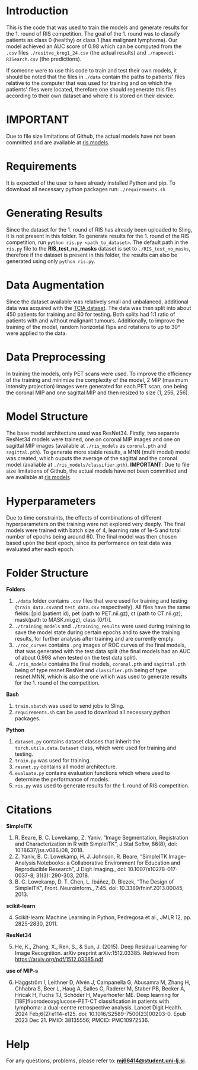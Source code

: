 # Introduction
This is the code that was used to train the models and generate results for the 1. round of RIS competition. The goal of the 1. round was to classify patients as class 0 (healthy) or class 1 (has malignant lymphoma). Our model achieved an AUC score of 0.98 which can be computed from the `.csv` files `./resitve_krog1_24.csv` (the actual results) and `./napovedi-RISearch.csv` (the predictions).

If someone were to use this code to train and test their own models, it should be noted that the files in `./data` contain the paths to patients' files relative to the computer that was used for training and on which the patients' files were located, therefore one should regenerate this files according to their own dataset and where it is stored on their device.

 # IMPORTANT 
 Due to file size limitations of Github, the actual models have not been committed and are available at [ris models](https://drive.google.com/drive/folders/1NajVEMzzBgibIXG42ffQhVn6cKvEz6LX?usp=drive_link).
 
# Requirements
It is expected of the user to have already installed Python and pip. To download all necessary python packages run: `./requirements.sh`

# Generating Results
Since the dataset for the 1. round of RIS has already been uploaded to Sling, it is not present in this folder.
To generate results for the 1. round of the RIS competition, run `python ris.py <path_to_dataset>`. The default path in the `ris.py` file to the **RIS_test_no_masks** dataset is set to  `./RIS_test_no_masks`, therefore if the dataset is present in this folder, the results can also be generated using only `python ris.py`.

# Data Augmentation
Since the dataset available was relatively small and unbalanced, additional data was acquired with the [TCIA dataset](https://www.cancerimagingarchive.net/). The data was then split into about 450 patients for training and 80 for testing. Both splits had 1:1 ratio of patients with and without malignant tumours. Additionally, to improve the training of the model, random horizontal flips and rotations to up to 30° were applied to the data.

# Data Preprocessing
In training the models, only PET scans were used. To improve the efficiency of the training and minimize the complexity of the model, 2 MIP (maximum intensity projection) images were generated for each PET scan, one being the coronal MIP and one sagittal MIP and then resized to size (1, 256, 256). 

# Model Structure
The base model architecture used was ResNet34. Firstly, two separate ResNet34 models were trained, one on coronal MIP images and one on sagittal MIP images (available at `./ris_models` as `coronal.pth` and `sagittal.pth`). To generate more stable results, a MNN (multi model) model was created, which ouputs the average of the sagittal and the coronal model (avaliable at `./ris_models/classifier.pth`). **IMPORTANT**: Due to file size limitations of Github, the actual models have not been committed and are available at [ris models](https://drive.google.com/drive/folders/1NajVEMzzBgibIXG42ffQhVn6cKvEz6LX?usp=drive_link).

# Hyperparameters
Due to time constraints, the effects of combinations of different hyperparameters on the training were not explored very deeply. The final models were trained with batch size of 4, learning rate of 1e-5 and total number of epochs being around 60. The final model was then chosen based upon the best epoch, since its performance on test data was evaluated after each epoch.

# Folder Structure
**Folders**
1. `./data` folder contains `.csv` files that were used for training and testing (`train_data.csv`and `test_data.csv` respectively). All files have the same fields: [pid (patient id), pet (path to PET.nii.gz), ct (path to CT.nii.gz), mask(path to MASK.nii.gz), class (0/1)].
2. `./training_models` and `./training_results` were used during training to save the model state during certain epochs and to save the training results, for further analysis after training and are currently empty.
3. `./roc_curves` contains `.png` images of ROC curves of the final models, that was generated with the test data split (the final models had an AUC of about 0.998 when tested on the test data split).
4. `./ris_models` contains the final models, `coronal.pth` and `sagittal.pth` being of type resnet.ResNet and `classifier.pth` being of type resnet.MNN, which is also the one which was used to generate results for the 1. round of the competition.

**Bash**
1. `train.sbatch` was used to send jobs to Sling.
2. `requirements.sh` can be used to download all necessary python packages.

**Python**
1. `dataset.py` contains dataset classes that inherit the `torch.utils.data.Dataset` class, which were used for training and testing.
2. `train.py` was used for training.
3. `resnet.py` contains all model architecture.
4. `evaluate.py` contains evaluation functions which where used to determine the performance of models.
5. `ris.py` was used to generate results for the 1. round of RIS competition.



# Citations
**SimpleITK** 

1. R. Beare, B. C. Lowekamp, Z. Yaniv, “Image Segmentation, Registration and Characterization in R with SimpleITK”, J Stat Softw, 86(8), doi: 10.18637/jss.v086.i08, 2018.
2. Z. Yaniv, B. C. Lowekamp, H. J. Johnson, R. Beare, “SimpleITK Image-Analysis Notebooks: a Collaborative Environment for Education and Reproducible Research”, J Digit Imaging., doi: 10.1007/s10278-017-0037-8, 31(3): 290-303, 2018.
3. B. C. Lowekamp, D. T. Chen, L. Ibáñez, D. Blezek, “The Design of SimpleITK”, Front. Neuroinform., 7:45. doi: 10.3389/fninf.2013.00045, 2013.  

**scikit-learn** 

4. Scikit-learn: Machine Learning in Python, Pedregosa et al., JMLR 12, pp. 2825-2830, 2011.  

**ResNet34** 

5. He, K., Zhang, X., Ren, S., & Sun, J. (2015). Deep Residual Learning for Image Recognition. arXiv preprint arXiv:1512.03385. Retrieved from https://arxiv.org/pdf/1512.03385.pdf  

**use of MIP-s** 

6. Häggström I, Leithner D, Alvén J, Campanella G, Abusamra M, Zhang H, Chhabra S, Beer L, Haug A, Salles G, Raderer M, Staber PB, Becker A, Hricak H, Fuchs TJ, Schöder H, Mayerhoefer ME. Deep learning for [18F]fluorodeoxyglucose-PET-CT classification in patients with lymphoma: a dual-centre retrospective analysis. Lancet Digit Health. 2024 Feb;6(2):e114-e125. doi: 10.1016/S2589-7500(23)00203-0. Epub 2023 Dec 21. PMID: 38135556; PMCID: PMC10972536.

# Help
For any questions, problems, please refer to: **mj66414@student.uni-lj.si**.
